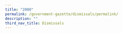 ```yaml
---
title: "2000"
permalink: /government-gazette/dismissals/permalink/
description: ""
third_nav_title: Dismissals
---
```

